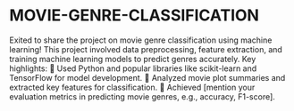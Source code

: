 # MOVIE-GENRE-CLASSIFICATION

Exited to share the project on movie genre classification using machine learning!
This project involved data preprocessing, feature extraction, and training machine learning models to predict genres accurately.
Key highlights: 
🔹 Used Python and popular libraries like scikit-learn and TensorFlow for model development.
 🔹 Analyzed movie plot summaries and extracted key features for classification. 
🔹 Achieved [mention your evaluation metrics in predicting movie genres, e.g., accuracy, F1-score].
